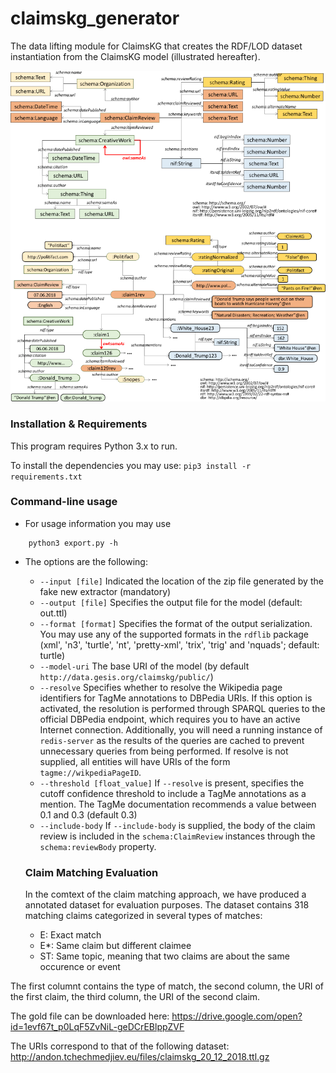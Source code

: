 # claimskg_generator
The data lifting module for ClaimsKG that creates the RDF/LOD dataset instantiation from the ClaimsKG model (illustrated hereafter).

![](model.png)

### Installation & Requirements

This program requires Python 3.x to run.

To install the dependencies you may use: `pip3 install -r requirements.txt`

### Command-line usage
- For usage information you may use 
```shell
    python3 export.py -h
```
* The options are the following: 
  * `--input [file]` Indicated the location of the zip file generated by the fake new extractor (mandatory)
  * `--output [file]` Specifies the output file for the model (default: out.ttl)
  * `--format [format]` Specifies the format of the output serialization. You may use any of the supported formats in the `rdflib` package (xml', 'n3', 'turtle', 'nt', 'pretty-xml', 'trix', 'trig' and 'nquads'; default: turtle)
  * `--model-uri` The base URI of the model (by default `http://data.gesis.org/claimskg/public/`) 
  * `--resolve` Specifies whether to resolve the Wikipedia page identifiers for TagMe annotations to DBPedia URIs. If this option is activated, the resolution is performed through SPARQL queries to the official DBPedia endpoint, which requires you to have an active Internet connection. Additionally, you will need a running instance of `redis-server` as the results of the queries are cached to prevent unnecessary queries from being performed. If resolve is not supplied, all entities will have URIs of the form `tagme://wikpediaPageID`.
  * `--threshold [float_value]` If `--resolve` is present, specifies the cutoff confidence threshold to include a TagMe annotations as a mention. The TagMe documentation recommends a value between 0.1 and 0.3 (default 0.3)
  * `--include-body` If `--include-body` is supplied, the body of the claim review is included in the `schema:ClaimReview` instances through the `schema:reviewBody` property.
  
  
  ### Claim Matching Evaluation
  In the comtext of the claim matching approach, we have produced a annotated dataset for evaluation purposes. The dataset contains 318 matching claims categorized in several types of matches: 
  - E: Exact match
  - E*: Same claim but different claimee
  - ST: Same topic, meaning that two claims are about the same occurence or event
  
 The first columnt contains the type of match, the second column, the URI of the first claim, the third column, the URI of the second claim. 
 
 The gold file can be downloaded here:
 https://drive.google.com/open?id=1evf67t_p0LqF5ZvNiL-geDCrEBlppZVF
 
 The URIs correspond to that of the following dataset: 
 http://andon.tchechmedjiev.eu/files/claimskg_20_12_2018.ttl.gz

